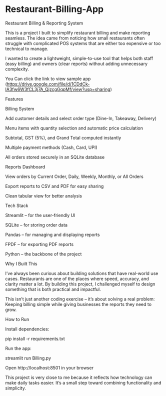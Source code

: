 # Restaurant-Billing-App

Restaurant Billing & Reporting System

This is a project I built to simplify restaurant billing and make reporting seamless. The idea came from noticing how small restaurants often struggle with complicated POS systems that are either too expensive or too technical to manage.

I wanted to create a lightweight, simple-to-use tool that helps both staff (easy billing) and owners (clear reports) without adding unnecessary complexity.

You Can click the link to view sample app
(https://drive.google.com/file/d/1CDdCk-IA3fw6W3fCL3j7A_QjzcgGqpMf/view?usp=sharing)


Features

Billing System

Add customer details and select order type (Dine-In, Takeaway, Delivery)

Menu items with quantity selection and automatic price calculation

Subtotal, GST (5%), and Grand Total computed instantly

Multiple payment methods (Cash, Card, UPI)

All orders stored securely in an SQLite database


Reports Dashboard

View orders by Current Order, Daily, Weekly, Monthly, or All Orders

Export reports to CSV and PDF for easy sharing

Clean tabular view for better analysis



Tech Stack

Streamlit – for the user-friendly UI

SQLite – for storing order data

Pandas – for managing and displaying reports

FPDF – for exporting PDF reports

Python – the backbone of the project



Why I Built This

I’ve always been curious about building solutions that have real-world use cases. Restaurants are one of the places where speed, accuracy, and clarity matter a lot. By building this project, I challenged myself to design something that is both practical and impactful.

This isn’t just another coding exercise – it’s about solving a real problem:
Keeping billing simple while giving businesses the reports they need to grow.

 How to Run



Install dependencies:

pip install -r requirements.txt



Run the app:

streamlit run Billing.py



Open http://localhost:8501 in your browser

This project is very close to me because it reflects how technology can make daily tasks easier. It’s a small step toward combining functionality and simplicity.
